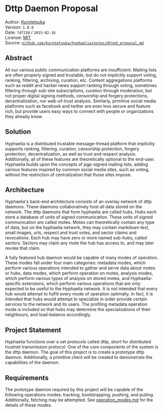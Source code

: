 # Dttp Daemon Proposal

Author: [Kurotetsuka](github.com/kurotetsuka)  
Version: `1.0.0`  
Date: `7df210` / `2015-02-16`  
License: [MIT](
	https://github.com/kurotetsuka/hyphaelia/blob/master/legal/mit.md)  
Source: [`github.com/kurotetsuka/hyphaelia/notes/dttpd_proposal.md`](
	https://github.com/kurotetsuka/hyphaelia/blob/master/notes/dttpd_proposal.md)  

## Abstract
All our various public communication platforms are insufficient. Mailing lists are often properly signed and trustable, but do not implicitly support voting, ranking, filtering, archiving, curation, etc. Content aggregations platforms such as reddit and hacker news support ranking through voting, sometimes filtering through sub-site subscriptions, curation through moderation, but not proper digital signing methods, censorship and forgery protections, decentralization, nor web-of-trust analysis. Similarly, primitive social media platforms such as facebook and twitter are even less secure and feature rich, but provide users easy ways to connect with people or organizations they already know.

## Solution
Hyphaelia is a distributed trustable message-thread platform that implicitly supports ranking, filtering, curation, censorship protection, forgery protection, decentralization, as well as trust and respect analysis. Additionally, all of these features are theoretically optional to the end-user. Hyphaelia builds upon the concepts of pgp-signed mailing lists, adding various features inspired by common social media sites, such as voting, without the restriction of centralization that those sites impose.

## Architecture
Hyphaelia's back-end architecture consists of an overlay network of dttp daemons. These daemons collaboratively host all data stored on the network. The dttp daemons that form hyphaelia are called hubs. Hubs each store a database of units of signed communication. These units of signed communication are called motes. Motes can theoretically contain any type of data, but on the hyphaelia network, they may contain markdown text, small images, urls, respect and trust votes, and sector claims and revocations. Each hub may have zero or more named sub-hubs, called sectors. Sectors may claim any mote the hub has access to, and may later revoke that claim.

A fully featured hub daemon would be capable of many modes of operation. These modes fall under four main categories: metadata modes, which perform various operations intended to gather and serve data about motes or hubs, data modes, which perform operation on motes, analysis modes, which perform various types of analysis on stored motes, and Hyphaelia-specific extensions, which perform various operations that are only expected to be useful to the Hyphaelia network. It is not intended that every hub would attempt to fulfill every mode of operation optimally. In fact, it is intended that hubs would attempt to specialize in order provide certain services to the network and its users. The profiling metadata operation mode is included so that hubs may determine the specializations of their neighbours, and load-balance accordingly.

## Project Statement
Hyphaelia functions over a set protocols called dttp, short for distributed trustnet transmission protocol. One of the core components of the system is the dttp daemon. The goal of this project is to create a prototype dttp daemon. Additionally, a primitive client will be created to demonstrate the capabilities of the daemon.

## Requirements
The prototype daemon required by this project will be capable of the following operations modes: tracking, bootstrapping, pushing, and pulling. Additionally, fetching may be attempted. See [operation_modes.md](https://github.com/kurotetsuka/hyphaelia/blob/master/notes/operation_modes.md) for the details of these modes.
